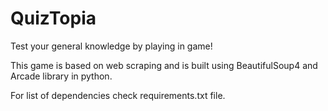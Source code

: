 # QuizTopia
Test your general knowledge by playing in game!

This game is based on web scraping and is built using BeautifulSoup4 and Arcade library in python.

For list of dependencies check requirements.txt file.
